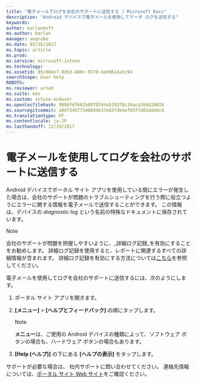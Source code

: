 ```yaml
---
title: "電子メールでログを会社のサポートに送信する | Microsoft Docs"
description: "Android デバイスで電子メールを使用してデータ ログを送信する"
keywords: 
author: barlanmsft
ms.author: barlan
manager: angrobe
ms.date: 03/16/2017
ms.topic: article
ms.prod: 
ms.service: microsoft-intune
ms.technology: 
ms.assetid: 85c868e7-8d63-480c-9770-4e99614a5c94
searchScope: User help
ROBOTS: 
ms.reviewer: arnab
ms.suite: ems
ms.custom: intune-enduser
ms.openlocfilehash: 9886fdf682b08707d4a5292f8c34aca20b828028
ms.sourcegitcommit: a9d734877340894637e03f4b4ef83f7d01ddedc8
ms.translationtype: HT
ms.contentlocale: ja-JP
ms.lasthandoff: 12/19/2017
---
```

# <a name="send-logs-to-your-company-support-using-email"></a>電子メールを使用してログを会社のサポートに送信する

Android デバイスでポータル サイト アプリを使用している間にエラーが発生した場合は、会社のサポートが問題のトラブルシューティングを行う際に役立つようにエラーに関する情報を電子メールで送信することができます。 この情報は、デバイスの _diagnostic log_ という名前の特殊なドキュメントに保存されています。

> [!Note]
> 会社のサポートが問題を把握しやすいように、_詳細ログ記録_を有効にすることをお勧めします。 詳細ログ記録を使用すると、レポートに関連するすべての詳細情報が含まれます。 詳細ログ記録を有効にする方法については[こちら](use-verbose-logging-to-help-your-it-administrator-fix-device-issues-android.md)を参照してください。

電子メールを使用してログを会社のサポートに送信するには、次のようにします。

1.  ポータル サイト アプリを開きます。

2.  **[メニュー]** >  **[ヘルプとフィードバック]** の順にタップします。

    > [!NOTE]
    > **メニュー**は、ご使用の Android デバイスの種類によって、ソフトウェア ボタンの場合も、ハードウェア ボタンの場合もあります。

3.  **[Help (ヘルプ)]** の下にある **[ヘルプの表示]** をタップします。

サポートが必要な場合は、 社内サポートに問い合わせてください。 連絡先情報については、[ポータル サイト Web サイト](https://portal.manage.microsoft.com#HelpDeskDialog)をご確認ください。
